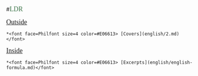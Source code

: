 #<font face=Pacifico size=4 color=#447A50>LDR </font>

<font face=Philfont size=4 color=#E06613>[Outside](index.md)</font>

    *<font face=Philfont size=4 color=#E06613> [Covers](english/2.md)</font>

<font face=Philfont size=4 color=#E06613>[Inside](index.md)</font>

    *<font face=Philfont size=4 color=#E06613> [Excerpts](english/english-formula.md)</font>



